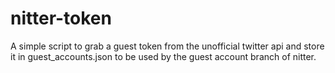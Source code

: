# nitter-token

A simple script to grab a guest token from the unofficial twitter api and store it in guest_accounts.json to be used
by the guest account branch of nitter.
